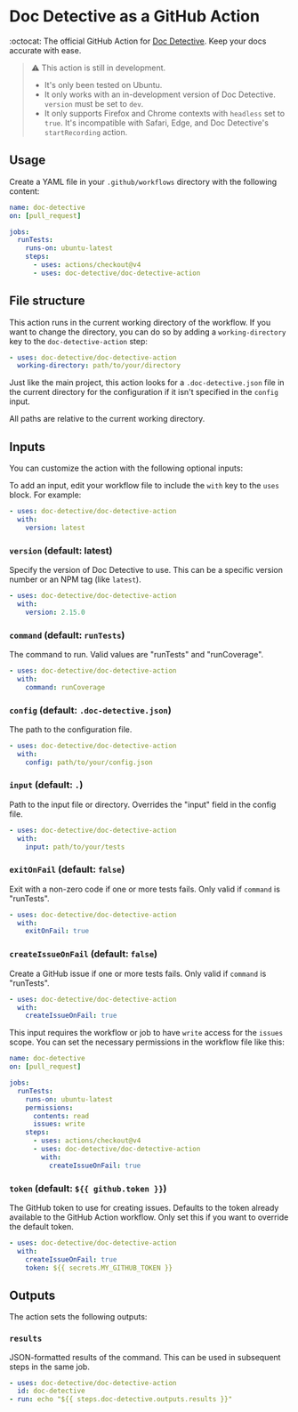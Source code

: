 # Doc Detective as a GitHub Action

:octocat: The official GitHub Action for [Doc Detective](https://github.com/doc-detective/doc-detective). Keep your docs accurate with ease.

> ⚠️ This action is still in development.
> - It's only been tested on Ubuntu.
> - It only works with an in-development version of Doc Detective. `version` must be set to `dev`.
> - It only supports Firefox and Chrome contexts with `headless` set to `true`. It's incompatible with Safari, Edge, and Doc Detective's `startRecording` action.

## Usage

Create a YAML file in your `.github/workflows` directory with the following content:

```yaml
name: doc-detective
on: [pull_request]

jobs:
  runTests:
    runs-on: ubuntu-latest
    steps:
      - uses: actions/checkout@v4
      - uses: doc-detective/doc-detective-action
```

## File structure

This action runs in the current working directory of the workflow. If you want to change the directory, you can do so by adding a `working-directory` key to the `doc-detective-action` step:

```yaml
- uses: doc-detective/doc-detective-action
  working-directory: path/to/your/directory
```

Just like the main project, this action looks for a `.doc-detective.json` file in the current directory for the configuration if it isn't specified in the `config` input.

All paths are relative to the current working directory.

## Inputs

You can customize the action with the following optional inputs:

To add an input, edit your workflow file to include the `with` key to the `uses` block. For example:

```yaml
- uses: doc-detective/doc-detective-action
  with:
    version: latest
```

### `version` (default: latest)

Specify the version of Doc Detective to use. This can be a specific version number or an NPM tag (like `latest`).

```yaml
- uses: doc-detective/doc-detective-action
  with:
    version: 2.15.0
```

### `command` (default: `runTests`)

The command to run. Valid values are "runTests" and "runCoverage".

```yaml
- uses: doc-detective/doc-detective-action
  with:
    command: runCoverage
```

### `config` (default: `.doc-detective.json`)

The path to the configuration file.

```yaml
- uses: doc-detective/doc-detective-action
  with:
    config: path/to/your/config.json
```

### `input` (default: `.`)

Path to the input file or directory. Overrides the "input" field in the config file.

```yaml
- uses: doc-detective/doc-detective-action
  with:
    input: path/to/your/tests
```

### `exitOnFail` (default: `false`)

Exit with a non-zero code if one or more tests fails. Only valid if `command` is "runTests".

```yaml
- uses: doc-detective/doc-detective-action
  with:
    exitOnFail: true
```

### `createIssueOnFail` (default: `false`)

Create a GitHub issue if one or more tests fails. Only valid if `command` is "runTests".

```yaml
- uses: doc-detective/doc-detective-action
  with:
    createIssueOnFail: true
```

This input requires the workflow or job to have `write` access for the `issues` scope. You can set the necessary permissions in the workflow file like this:

```yaml
name: doc-detective
on: [pull_request]

jobs:
  runTests:
    runs-on: ubuntu-latest
    permissions:
      contents: read
      issues: write
    steps:
      - uses: actions/checkout@v4
      - uses: doc-detective/doc-detective-action
        with:
          createIssueOnFail: true
```

### `token` (default: `${{ github.token }}`)

The GitHub token to use for creating issues. Defaults to the token already available to the GitHub Action workflow. Only set this if you want to override the default token.

```yaml
- uses: doc-detective/doc-detective-action
  with:
    createIssueOnFail: true
    token: ${{ secrets.MY_GITHUB_TOKEN }}
```

## Outputs

The action sets the following outputs:

### `results`

JSON-formatted results of the command. This can be used in subsequent steps in the same job.

```yaml
- uses: doc-detective/doc-detective-action
  id: doc-detective
- run: echo "${{ steps.doc-detective.outputs.results }}"
```
